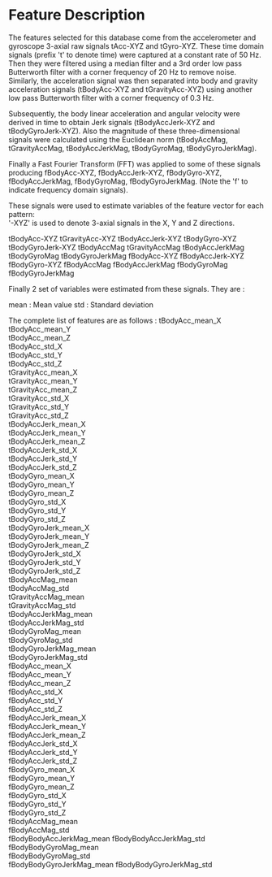 
Feature Description 
===================

The features selected for this database come from the accelerometer and gyroscope 3-axial raw signals tAcc-XYZ and tGyro-XYZ. These time domain signals (prefix 't' to denote time) were captured at a constant rate of 50 Hz. Then they were filtered using a median filter and a 3rd order low pass Butterworth filter with a corner frequency of 20 Hz to remove noise. Similarly, the acceleration signal was then separated into body and gravity acceleration signals (tBodyAcc-XYZ and tGravityAcc-XYZ) using another low pass Butterworth filter with a corner frequency of 0.3 Hz. 

Subsequently, the body linear acceleration and angular velocity were derived in time to obtain Jerk signals (tBodyAccJerk-XYZ and tBodyGyroJerk-XYZ). Also the magnitude of these three-dimensional signals were calculated using the Euclidean norm (tBodyAccMag, tGravityAccMag, tBodyAccJerkMag, tBodyGyroMag, tBodyGyroJerkMag). 

Finally a Fast Fourier Transform (FFT) was applied to some of these signals producing fBodyAcc-XYZ, fBodyAccJerk-XYZ, fBodyGyro-XYZ, fBodyAccJerkMag, fBodyGyroMag, fBodyGyroJerkMag. (Note the 'f' to indicate frequency domain signals). 

These signals were used to estimate variables of the feature vector for each pattern:  
'-XYZ' is used to denote 3-axial signals in the X, Y and Z directions.

tBodyAcc-XYZ
tGravityAcc-XYZ
tBodyAccJerk-XYZ
tBodyGyro-XYZ
tBodyGyroJerk-XYZ
tBodyAccMag
tGravityAccMag
tBodyAccJerkMag
tBodyGyroMag
tBodyGyroJerkMag
fBodyAcc-XYZ
fBodyAccJerk-XYZ
fBodyGyro-XYZ
fBodyAccMag
fBodyAccJerkMag
fBodyGyroMag
fBodyGyroJerkMag

Finally 2 set of variables were estimated from these signals. They are :

mean : Mean value
std : Standard deviation

The complete list of features are as follows :
tBodyAcc_mean_X          
tBodyAcc_mean_Y           
tBodyAcc_mean_Z           
tBodyAcc_std_X            
tBodyAcc_std_Y           
tBodyAcc_std_Z            
tGravityAcc_mean_X        
tGravityAcc_mean_Y        
tGravityAcc_mean_Z       
tGravityAcc_std_X         
tGravityAcc_std_Y         
tGravityAcc_std_Z         
tBodyAccJerk_mean_X      
tBodyAccJerk_mean_Y       
tBodyAccJerk_mean_Z       
tBodyAccJerk_std_X        
tBodyAccJerk_std_Y       
tBodyAccJerk_std_Z        
tBodyGyro_mean_X          
tBodyGyro_mean_Y          
tBodyGyro_mean_Z         
tBodyGyro_std_X           
tBodyGyro_std_Y           
tBodyGyro_std_Z           
tBodyGyroJerk_mean_X     
tBodyGyroJerk_mean_Y      
tBodyGyroJerk_mean_Z      
tBodyGyroJerk_std_X       
tBodyGyroJerk_std_Y      
tBodyGyroJerk_std_Z       
tBodyAccMag_mean          
tBodyAccMag_std           
tGravityAccMag_mean      
tGravityAccMag_std        
tBodyAccJerkMag_mean      
tBodyAccJerkMag_std       
tBodyGyroMag_mean        
tBodyGyroMag_std          
tBodyGyroJerkMag_mean     
tBodyGyroJerkMag_std      
fBodyAcc_mean_X          
fBodyAcc_mean_Y           
fBodyAcc_mean_Z           
fBodyAcc_std_X            
fBodyAcc_std_Y           
fBodyAcc_std_Z            
fBodyAccJerk_mean_X       
fBodyAccJerk_mean_Y       
fBodyAccJerk_mean_Z      
fBodyAccJerk_std_X        
fBodyAccJerk_std_Y        
fBodyAccJerk_std_Z        
fBodyGyro_mean_X         
fBodyGyro_mean_Y          
fBodyGyro_mean_Z          
fBodyGyro_std_X           
fBodyGyro_std_Y          
fBodyGyro_std_Z           
fBodyAccMag_mean          
fBodyAccMag_std           
fBodyBodyAccJerkMag_mean 
fBodyBodyAccJerkMag_std   
fBodyBodyGyroMag_mean     
fBodyBodyGyroMag_std      
fBodyBodyGyroJerkMag_mean
fBodyBodyGyroJerkMag_std

